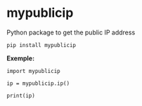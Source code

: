 # mypublicip
Python package to get the public IP address

```
pip install mypublicip
```

**Exemple:**
```
import mypublicip

ip = mypublicip.ip()

print(ip)
```
